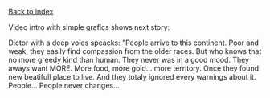 [Back to index](./index.md)

Video intro with simple grafics shows next story:

Dictor with a deep voies speacks:
"People arrive to this continent. Poor and weak, they easily find compassion from the older races. But who knows that no more greedy kind than human. They never was in a good mood. They aways want MORE. More food, more gold... more territory. 
Once they found new beatifull place to live. And they totaly ignored every warnings about it.
People... People never changes...

